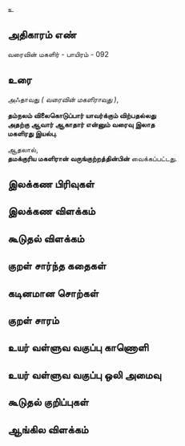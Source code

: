உ


## அதிகாரம் எண்

வரைவின் மகளிர்  - பாயிரம் - 092	 
## உரை

அஃதாவது _( வரைவின் மகளிராவது )_,  

**தம்நலம் விலைகொடுப்பார் யாவர்க்கும் விற்பதல்லது  
அதற்கு ஆவார் ஆகாதார் என்னும் வரைவு இலாத  
மகளிரது இயல்பு**.  

ஆதலால்,  
**தமக்குரிய மகளிரான் வருங்குற்றத்தின்பின்** வைக்கப்பட்டது.

## இலக்கண பிரிவுகள் 


## இலக்கண விளக்கம்


## கூடுதல் விளக்கம்


## குறள் சார்ந்த கதைகள் 


## கடினமான சொற்கள்


## குறள் சாரம் 


## உயர் வள்ளுவ வகுப்பு காணொளி


## உயர் வள்ளுவ வகுப்பு ஒலி அமைவு 


## கூடுதல் குறிப்புகள்


## ஆங்கில விளக்கம்

